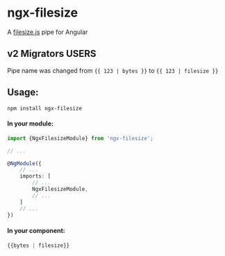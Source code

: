 # ngx-filesize

A [filesize.js](https://filesizejs.com) pipe for Angular

## v2 Migrators USERS
Pipe name was changed from `{{ 123 | bytes }}` to `{{ 123 | filesize }}`

## Usage:
```
npm install ngx-filesize
```

#### In your module:
```typescript
import {NgxFilesizeModule} from 'ngx-filesize';

// ...

@NgModule({
    // ...
    imports: [
        // ...
        NgxFilesizeModule,
        // ...
    ]
    // ...
})
```

#### In your component:
```typescript
{{bytes | filesize}}
```
